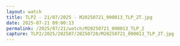 ```yaml
---
layout: watch
title: TLP2 - 21/07/2025 - M20250721_090013_TLP_2T.jpg
date: 2025-07-21 09:00:13
permalink: /2025/07/21/watch/M20250721_090013_TLP_2
capture: TLP2/2025/202507/20250720/M20250721_090013_TLP_2T.jpg
---
```

